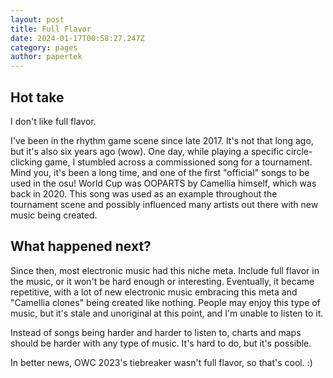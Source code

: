 ```yaml
---
layout: post
title: Full Flavor
date: 2024-01-17T00:58:27.247Z
category: pages
author: papertek
---
```

## Hot take

I don't like full flavor.

I've been in the rhythm game scene since late 2017. It's not that long ago, but it's also six years ago (wow). One day, while playing a specific circle-clicking game, I stumbled across a commissioned song for a tournament. Mind you, it's been a long time, and one of the first "official" songs to be used in the osu! World Cup was OOPARTS by Camellia himself, which was back in 2020. This song was used as an example throughout the tournament scene and possibly influenced many artists out there with new music being created.

## What happened next?

Since then, most electronic music had this niche meta. Include full flavor in the music, or it won't be hard enough or interesting. Eventually, it became repetitive, with a lot of new electronic music embracing this meta and "Camellia clones" being created like nothing. People may enjoy this type of music, but it's stale and unoriginal at this point, and I'm unable to listen to it.

Instead of songs being harder and harder to listen to, charts and maps should be harder with any type of music. It's hard to do, but it's possible.

In better news, OWC 2023's tiebreaker wasn't full flavor, so that's cool. :)